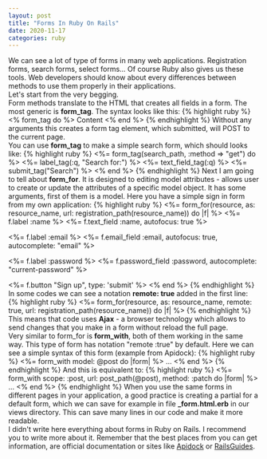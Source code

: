 ```yaml
---
layout: post
title: "Forms In Ruby On Rails"
date: 2020-11-17
categories: ruby
---
```

We can see a lot of type of forms in many web applications. Registration forms, search forms, select forms... Of course Ruby also gives us these tools. Web developers should know about every differences between methods to use them properly in their applications. <br>
Let's start from the very begging. <br>
Form methods translate to the HTML that creates all fields in a form. The most generic is <b>form_tag</b>. The syntax looks like this:
{% highlight ruby %}
<% form_tag do %>
  Content
<% end %>
{% endhighlight %}
Without any arguments this creates a form tag element, which submitted, will POST to the current page. <br>
You can use <b>form_tag</b> to make a simple search form, which should looks like:
{% highlight ruby %}
<%= form_tag(search_path, :method => "get") do %>
   <%= label_tag(:q, "Search for:") %>
  <%= text_field_tag(:q) %>
  <%= submit_tag("Search") %>
<% end %>
{% endhighlight %}
Next I am going to tell about <b>form_for</b>. It is designed to editing model attributes - allows user to create or update the attributes of a specific model object. It has some arguments, first of them is a model. Here you have a simple sign in form from my own application:
{% highlight ruby %}
<%= form_for(resource, as: resource_name, url: registration_path(resource_name)) do |f| %>
  <%= f.label :name %>
 <%= f.text_field :name, autofocus: true %>

  <%= f.label :email %>
 <%= f.email_field :email, autofocus: true, autocomplete: "email" %>

  <%= f.label :password %>
 <%= f.password_field :password, autocomplete: "current-password" %>

 <%= f.button "Sign up", type: 'submit' %>
<% end %>
{% endhighlight %}
In some codes we can see a notation <b>remote: true</b> added in the first line:
{% highlight ruby %}
<%= form_for(resource, as: resource_name, remote: true, url: registration_path(resource_name)) do |f| %>
{% endhighlight %}
This means that code uses <b>Ajax</b> - a browser technology which allows to send changes that you make in a form without reload the full page. <br>
Very similar to form_for is <b>form_with</b>, both of them working in the same way. This type of form has notation "remote :true" by default. Here we can see a simple syntax of this form (example from Apidock):
{% highlight ruby %}
<%= form_with model: @post do |form| %>
  ...
<% end %>
{% endhighlight %}
And this is equivalent to:
{% highlight ruby %}
<%= form_with scope: :post, url: post_path(@post), method: :patch do |form| %>
  ...
<% end %>
{% endhighlight %}
When you use the same forms in different pages in your application, a good practice is creating a partial for a default form, which we can save for example in file <b>_form.html.erb</b> in our views directory. This can save many lines in our code and make it more readable. <br>
I didn't write here everything about forms in Ruby on Rails. I recommend you to write more about it. Remember that the best places from you can get information, are official documentation or sites like [Apidock] or [RailsGuides].

[Apidock]: https://apidock.com/rails
[RailsGuides]: https://guides.rubyonrails.org/
